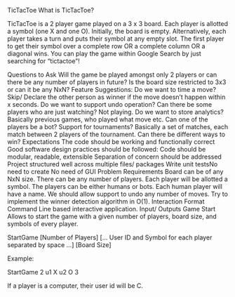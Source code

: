 TicTacToe
What is TicTacToe?

TicTacToe is a 2 player game played on a 3 x 3 board. Each player is allotted a symbol (one X and one O). Initially, the board is empty. Alternatively, each player takes a turn and puts their symbol at any empty slot. The first player to get their symbol over a complete row OR a complete column OR a diagonal wins.
You can play the game within Google Search by just searching for “tictactoe”!



Questions to Ask
Will the game be played amongst only 2 players or can there be any number of players in future?
Is the board size restricted to 3x3 or can it be any NxN?
Feature Suggestions:
Do we want to time a move? Skip/ Declare the other person as winner if the move doesn’t happen within x seconds.
Do we want to support undo operation?
Can there be some players who are just watching? Not playing.
Do we want to store analytics? Basically previous games, who played what move etc.
Can one of the players be a bot?
Support for tournaments? Basically a set of matches, each match between 2 players of the tournament.
Can there be different ways to win?
Expectations
The code should be working and functionally correct
Good software design practices should be followed:
Code should be modular, readable, extensible
Separation of concern should be addressed
Project structured well across multiple files/ packages
Write unit testsNo need to create
No need of GUI
Problem Requirements
Board can be of any NxN size.
There can be any number of players. Each player will be allotted a symbol.
The players can be either humans or bots. Each human player will have a name.
We should allow support to undo any number of moves.
Try to implement the winner detection algorithm in O(1).
Interaction Format
Command Line based interactive application.
Input/ Outputs
Game Start
Allows to start the game with a given number of players, board size, and symbols of every player.

StartGame [Number of Players] [... User ID and Symbol for each player separated by space ...] [Board Size]


Example:

StartGame 2 u1 X u2 O 3


If a player is a computer, their user id will be C.


